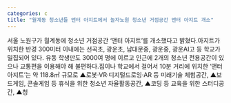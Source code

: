 ```yaml
---
categories: c
title: "월계동 청소년들 앤터 아지트에서 놀자노원 청소년 거점공간 앤터 아지트 개소"
---
```

서울 노원구가 월계동에 청소년 거점공간 ‘앤터 아지트’를 개소했다고 밝혔다.아지트가 위치한 반경 300미터 이내에는 선곡초, 광운초, 남대문중, 광운중, 광운AI고 등 학교가 밀집되어 있다. 유동 학생만도 3000여 명에 이르고 인근에 2개의 청소년 전용공간이 있으나 교통편을 이용해야 해 불편하다.집이나 학교에서 걸어서 10분 거리에 위치한 ‘앤터 아지트’는 약 118.8㎡ 규모로 ▲로봇·VR·디지털드로잉·AR 등 미래기술 체험공간, ▲보드게임, 콘솔게임 등 휴식을 위한 청소년 자율활동공간, ▲코딩 등 교육을 위한 스터디공간, ▲청